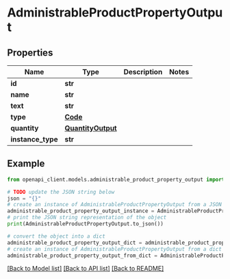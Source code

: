 # AdministrableProductPropertyOutput


## Properties

Name | Type | Description | Notes
------------ | ------------- | ------------- | -------------
**id** | **str** |  | 
**name** | **str** |  | 
**text** | **str** |  | 
**type** | [**Code**](Code.md) |  | 
**quantity** | [**QuantityOutput**](QuantityOutput.md) |  | 
**instance_type** | **str** |  | 

## Example

```python
from openapi_client.models.administrable_product_property_output import AdministrableProductPropertyOutput

# TODO update the JSON string below
json = "{}"
# create an instance of AdministrableProductPropertyOutput from a JSON string
administrable_product_property_output_instance = AdministrableProductPropertyOutput.from_json(json)
# print the JSON string representation of the object
print(AdministrableProductPropertyOutput.to_json())

# convert the object into a dict
administrable_product_property_output_dict = administrable_product_property_output_instance.to_dict()
# create an instance of AdministrableProductPropertyOutput from a dict
administrable_product_property_output_from_dict = AdministrableProductPropertyOutput.from_dict(administrable_product_property_output_dict)
```
[[Back to Model list]](../README.md#documentation-for-models) [[Back to API list]](../README.md#documentation-for-api-endpoints) [[Back to README]](../README.md)


